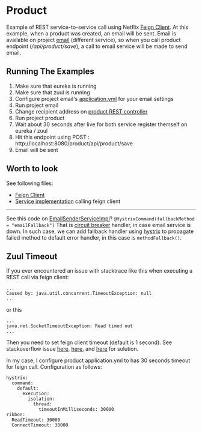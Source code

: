 # Product
Example of REST service-to-service call using Netflix [Feign Client](https://github.com/spring-cloud/spring-cloud-netflix/blob/master/docs/src/main/asciidoc/spring-cloud-netflix.adoc#declarative-rest-client-feign). At this example, when a product was created, an email will be sent.
Email is available on project [email](https://github.com/timpamungkas/base-microservice/tree/master/email) (different service), so when you call product endpoint (*/api/product/save*), a call to email service will be made to send email.

## Running The Examples

1. Make sure that eureka is running
2. Make sure that zuul is running
3. Configure project email's [application.yml](https://github.com/timpamungkas/base-microservice/blob/master/email/src/main/resources/application.yml) for your email settings
4. Run project email
5. Change recipient address on [product REST controller](https://github.com/timpamungkas/base-microservice/blob/master/product/src/main/java/com/base/microservice/product/controller/ProductRestController.java)
6. Run project product
7. Wait about 30 seconds after live for both service register themself on eureka / zuul
8. Hit this endpoint using POST : http://localhost:8080/product/api/product/save
9. Email will be sent

## Worth to look
See following files:
* [Feign Client](https://github.com/timpamungkas/base-microservice/blob/master/product/src/main/java/com/base/microservice/product/client/rest/EmailRestClient.java)
* [Service implementation](https://github.com/timpamungkas/base-microservice/blob/master/product/src/main/java/com/base/microservice/product/service/impl/EmailSenderServiceImpl.java) calling feign client

----------

See this code on [EmailSenderServiceImpl](https://github.com/timpamungkas/base-microservice/blob/master/product/src/main/java/com/base/microservice/product/service/impl/EmailSenderServiceImpl.java)?
`@HystrixCommand(fallbackMethod = "emailFallback")`
That is [circuit breaker](http://martinfowler.com/bliki/CircuitBreaker.html) handler, in case email service is down. In such case, we can add fallback handler using [hystrix](https://github.com/spring-cloud/spring-cloud-netflix/blob/master/docs/src/main/asciidoc/spring-cloud-netflix.adoc#circuit-breaker-hystrix-clients) to propagate failed method to default error handler, in this case is `methodFallback()`.

## Zuul Timeout
If you ever encountered an issue with stacktrace like this when executing a REST call via feign client:

    ...
    Caused by: java.util.concurrent.TimeoutException: null
    ...

or this

    ...
    java.net.SocketTimeoutException: Read timed out
    ...

Then you need to set feign client timeout (default is 1 second). See stackoverflow issue [here](http://stackoverflow.com/questions/40327631/service-via-zuul-cant-connect-to-gmail/40341898#40341898), [here](https://github.com/spring-cloud/spring-cloud-netflix/issues/696), and [here](http://stackoverflow.com/questions/28904247/zuul-timing-out-in-long-ish-requests) for solution.

In my case, I configure product application.yml to has 30 seconds timeout for feign call. Configuration as follows:

    hystrix:
      command:
        default:
          execution:
            isolation:
              thread:
                timeoutInMilliseconds: 30000
    ribbon:
      ReadTimeout: 30000
      ConnectTimeout: 30000


